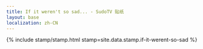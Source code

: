 ```yaml
---
title: If it weren't so sad... - SudoTV 贴纸
layout: base
localization: zh-CN
---
```


{% include stamp/stamp.html
    stamp=site.data.stamp.if-it-werent-so-sad
%}